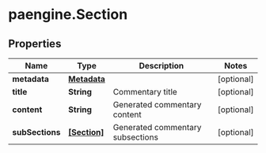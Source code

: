# paengine.Section

## Properties

Name | Type | Description | Notes
------------ | ------------- | ------------- | -------------
**metadata** | [**Metadata**](Metadata.md) |  | [optional] 
**title** | **String** | Commentary title | [optional] 
**content** | **String** | Generated commentary content | [optional] 
**subSections** | [**[Section]**](Section.md) | Generated commentary subsections | [optional] 


